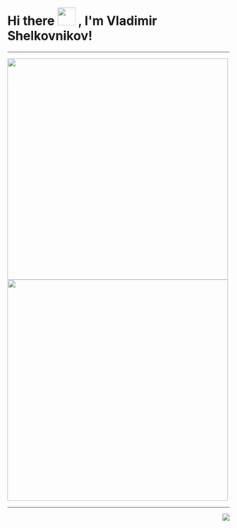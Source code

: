 # Hi there <img width="40px" height="40px" src="https://media.tenor.com/images/3b388fe03da271d2674faf85eb7c3fcd/tenor.gif" /> , I'm Vladimir Shelkovnikov!
---

<img  width="500px" src="https://github-readme-stats.vercel.app/api?username=MrRahmat&count_private=true&show_icons=false&hide_border=true"> <img width="500px" src="https://github-readme-stats.anuraghazra1.vercel.app/api/top-langs/?username=MrRahmat&count_private=true&layout=compact&hide=makefile,shell&hide_title=true&hide_border=true" />
</a>

---
 
<img align="right" src="http://estruyf-github.azurewebsites.net/api/VisitorHit?user=C4tWithShell&repo=C4tWithShell&countColorcountColor&countColor=%237B1E7B"/>

